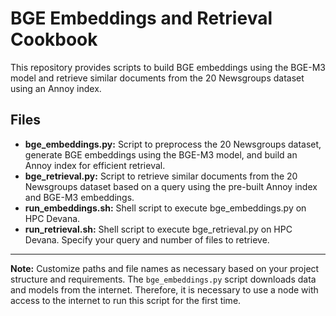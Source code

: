 # BGE Embeddings and Retrieval Cookbook
This repository provides scripts to build BGE embeddings using the BGE-M3 model and retrieve similar documents from the 20 Newsgroups dataset using an Annoy index.

## Files
- **bge_embeddings.py:** Script to preprocess the 20 Newsgroups dataset, generate BGE embeddings using the BGE-M3 model, and build an Annoy index for efficient retrieval.
- **bge_retrieval.py:** Script to retrieve similar documents from the 20 Newsgroups dataset based on a query using the pre-built Annoy index and BGE-M3 embeddings.
- **run_embeddings.sh:** Shell script to execute bge_embeddings.py on HPC Devana.
- **run_retrieval.sh:** Shell script to execute bge_retrieval.py on HPC Devana. Specify your query and number of files to retrieve.

---

**Note:** Customize paths and file names as necessary based on your project structure and requirements.
The `bge_embeddings.py` script downloads data and models from the internet. Therefore, it is necessary to use a node with access to the internet to run this script for the first time.




